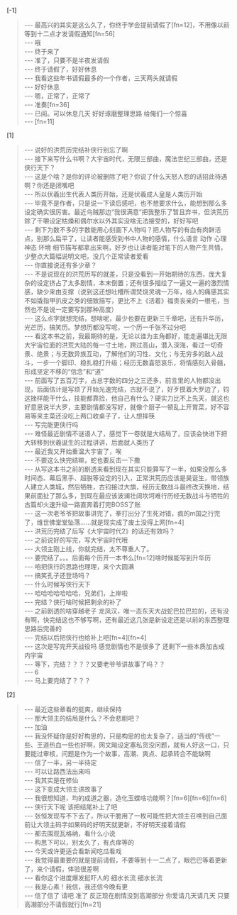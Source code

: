 
[-1] 
>--- 最高兴的其实是这么久了，你终于学会提前请假了[fn=12]，不用像以前等到十二点才发请假通知[fn=56]<br>
>--- 哦<br>
>--- 终于来了<br>
>--- 准了，只要不是半夜发请假<br>
>--- 终于请假了，好好休息<br>
>--- 我看这些年书请假最多的一个作者，三天两头就请假<br>
>--- 好好休息<br>
>--- 嗯，正常了，正常了<br>
>--- 准奏[fn=36]<br>
>--- 已阅。可以休息几天 好好琢磨整理思路 给俺们一个惊喜<br>
>--- [fn=11]<br>

[1] 
>--- 说好的洪荒历完结补侠行别忘了啊<br>
>--- 接下来写什么书啊？大宇宙时代，无限三部曲，魔法世纪三部曲，还是侠行天下？<br>
>--- 这是个啥？是你的评论被删除了吧？你说了什么天怒人怨的话招此待遇啊？你还是闭嘴吧<br>
>--- 所以伏羲出生代表人类历开始，还是伏羲成人皇是人类历开始<br>
>--- 毕竟不是作者，只是说一下读后感吧，也不想要求什么，能想到那么多设定确实很厉害。最近乌贼那边“我很满意”把我整乐了暂且弃书，但洪荒历除了干嚼设定枯燥和偶尔水以外其实没啥无法接受的，好好写吧<br>
>--- 剩下为数不多的字数能用心刻画下人物吗？把人物写的有血有肉鲜活点，别那么扁平了，让读者能感受到书中人物的感情，什么语言 动作 心理 神态 环境 细节描写都拿出来啊，好歹也让读者能对笔下的人物产生共情，少整点大篇幅说明文吧，没几个正常读者爱看<br>
>--- 你直接说还有多少章？<br>
>--- 不是说现在的洪荒历写的就差，只是没看到一开始期待的东西，庞大复杂的设定挤占了太多剧情，本末倒置；还有很多描绘了一遍又一遍的激烈情感，缺少来由支撑（说到这还想吐槽所谓焚烧灵魂一万年，给人的痛感其实不如撬指甲扒皮之类的细致描写，更比不上《活着》福贵丧亲的一根毛，当然也不是说一定要写到那种高度）<br>
>--- 这么点字就想完结，想啥呢，最少也要在更新三千章吧，还有升华历，光芒历，搞笑历。梦想历都没写呢，一个历一千张不过分吧<br>
>--- 看这本书之前，我最期待的是，无论以谁为主角都好，能走遍堪比无限大宇宙位面的洪荒大陆的每一寸土地，跨过高山，潜入深海，看过一切奇景、绝景；与无数异族互动，了解他们的习性、文化；与无穷多的敌人战斗，一步一个脚印、稳扎稳打升级；经历无数喜怒哀乐，将情感刻入骨髓，形成坚定不移的“信念”和“道”<br>
>--- 前面写了五百万字，占总字数的四分之三还多，前言里的人物都没出现，后面估计是写烦了开始光速完结，古就不说了，好歹摸着大罗边了，钧这挫样能干什么，技能都靠捡，他自己有什么？硬实力比不上先天，就这也好意思说半大罗，主要剧情都没写好，就像个厨子一顿乱上开胃菜，好不容易等来主菜还没吃上两口收桌子了，让人想摔筷<br>
>--- 写完能更侠行吗<br>
>--- 难怪最近剧情不谜语人了，感觉下一卷就是大结局了，应该会快进下把大转移到伏羲诞生的过程讲讲，后面就人类历了<br>
>--- 最近我又开始重温大宇宙了，唉<br>
>--- 不要这么快完结嘛，蛇也要反击一下撒<br>
>--- 从写这本书之前的剧透来看到现在其实只能算写了一半，如果没那么多时间态、幕后黑手、超脱等设定的引入，正常洪荒历应该是昊诞生，带领族人建立人类城，然后牺牲，古钧接过大旗，经历无数战斗最终改天换地，结果前面扯了那么多，到现在最应该波澜壮阔坎坷难行历经无数战斗与牺牲的古篇却火速升级一路直奔着打完BOSS了账<br>
>--- 这一次老爷爷把故事讲完了，拳打出分了生死对错，疯的m国之行完了，维世佛堂堂坠落……就是现实成了废土没得上网[fn=4]<br>
>--- 洪荒历完结了后写《大宇宙时代2》的话还有效吗？<br>
>--- 之前说好的写完，写大宇宙时代哦<br>
>--- 大领主刚上线，你就完结，太不尊重人了。<br>
>--- 要完结了。。。后面每个历开一本书么[fn=12]啥时候能写到升华历<br>
>--- 咱把侠行的思路也理理，来个大圆满<br>
>--- 搞笑孔子还登场吗？<br>
>--- 什么时候写侠行天下<br>
>--- 哈哈哈哈哈哈哈，兄弟们，上岸啦<br>
>--- 完结？侠行啥时候把剩余的补了<br>
>--- 之前剧透的啥穿越老子 龙凤汉，唯一态东天大战蛇巴拉巴拉的，还有没有啊，快完结这也不够写啊，还有最近这几张是新设定还是以前的东西整理思路后完善的<br>
>--- 完结以后把侠行也给补上吧[fn=4][fn=4]<br>
>--- 这次是写完开天战役吗 感觉剧情也不是很多了 还剩下一些本质加古成内宇宙<br>
>--- 等下，完结？？？？又要老爷爷讲故事了吗？？<br>
>--- 6<br>
>--- 马上要完结了？？？<br>

[2] 
>--- 最近这些章看的挺爽，继续保持<br>
>--- 那大领主的结局是什么？不会悲剧吧？<br>
>--- 加油<br>
>--- 我没怀疑你是好好构思的，只是构思的也太复杂了，适当的“传统”一些、王道热血一些也好啊，网文飚设定塞私货没问题，就有人好这一口，只要能过审核，问题是作为一个故事，高潮、爽点、起承转合不能缺啊<br>
>--- 信了一半，另一半待定<br>
>--- 可以让路西法出来吗<br>
>--- 我其实是在修仙<br>
>--- 这下变成大领主讲故事了<br>
>--- 我很想知道，均的成道之器，造化玉蝶啥功能啊？[fn=6][fn=6][fn=6]<br>
>--- 侠行天下呢 该把结尾补上了吧<br>
>--- 张恒发现写不下去了，所以干脆用了一枚可能性把大领主召唤到自己面前让大领主码字如果码的好明天就更新，不好明天接着请假<br>
>--- 都去围观瓦格纳，看什么小说<br>
>--- 构思下可以，别太久了，有点痒等的<br>
>--- 今天或许更适合看新闻吃瓜看戏<br>
>--- 我觉得最重要的就是提前请假，不要等到十一二点了，眼巴巴等着更新了，来个请假，体验很差啊<br>
>--- 看你这个进度爆发挺吓人的 细水长流 细水长流<br>
>--- 我是心素！我信，我还信今晚有更<br>
>--- 信了信了 请吧 准了 反正现在剧情没到高潮部分 你爱请几天请几天 只要高潮部分不请假就行[fn=21]<br>
